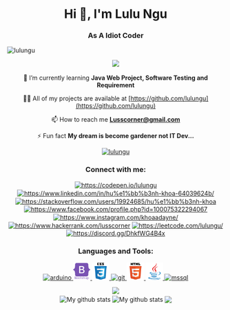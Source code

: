 <h1 align="center">Hi 👋, I'm Lulu Ngu</h1>
<h3 align="center">As A Idiot Coder</h3>

<p align="left"> <img src="https://komarev.com/ghpvc/?username=lulungu&label=Profile%20views&color=0e75b6&style=flat" alt="lulungu" /> </p>

<div id="header" align="center">
  <div id="header" align="center">
  <img src="https://media.giphy.com/media/zzDvEA7LAo51SHK8Mv/giphy.gif" width="500"/>
</div>

 🌱 I’m currently learning **Java Web Project, Software Testing and Requirement**

 👨‍💻 All of my projects are available at [https://github.com/lulungu](https://github.com/lulungu)

 📫 How to reach me **Lusscorner@gmail.com**

 ⚡ Fun fact **My dream is become gardener not IT Dev...**
  
  <p align="mid"> <a href="https://github.com/ryo-ma/github-profile-trophy"><img src="https://github-profile-trophy.vercel.app/?username=lulungu" alt="lulungu" /></a> </p>

<h3 align="mid">Connect with me:</h3>
<p align="mid">
<a href="https://codepen.io/https://codepen.io/lulungu" target="blank"><img align="center" src="https://raw.githubusercontent.com/rahuldkjain/github-profile-readme-generator/master/src/images/icons/Social/codepen.svg" alt="https://codepen.io/lulungu" height="30" width="40" /></a>
<a href="https://linkedin.com/in/https://www.linkedin.com/in/hu%e1%bb%b3nh-khoa-64039624b/" target="blank"><img align="center" src="https://raw.githubusercontent.com/rahuldkjain/github-profile-readme-generator/master/src/images/icons/Social/linked-in-alt.svg" alt="https://www.linkedin.com/in/hu%e1%bb%b3nh-khoa-64039624b/" height="30" width="40" /></a>
<a href="https://stackoverflow.com/users/https://stackoverflow.com/users/19924685/hu%e1%bb%b3nh-khoa" target="blank"><img align="center" src="https://raw.githubusercontent.com/rahuldkjain/github-profile-readme-generator/master/src/images/icons/Social/stack-overflow.svg" alt="https://stackoverflow.com/users/19924685/hu%e1%bb%b3nh-khoa" height="30" width="40" /></a>
<a href="https://fb.com/https://www.facebook.com/profile.php?id=100075322294067" target="blank"><img align="center" src="https://raw.githubusercontent.com/rahuldkjain/github-profile-readme-generator/master/src/images/icons/Social/facebook.svg" alt="https://www.facebook.com/profile.php?id=100075322294067" height="30" width="40" /></a>
<a href="https://instagram.com/https://www.instagram.com/khoaadayne/" target="blank"><img align="center" src="https://raw.githubusercontent.com/rahuldkjain/github-profile-readme-generator/master/src/images/icons/Social/instagram.svg" alt="https://www.instagram.com/khoaadayne/" height="30" width="40" /></a>
<a href="https://www.hackerrank.com/https://www.hackerrank.com/lusscorner" target="blank"><img align="center" src="https://raw.githubusercontent.com/rahuldkjain/github-profile-readme-generator/master/src/images/icons/Social/hackerrank.svg" alt="https://www.hackerrank.com/lusscorner" height="30" width="40" /></a>
<a href="https://www.leetcode.com/https://leetcode.com/lulungu/" target="blank"><img align="center" src="https://raw.githubusercontent.com/rahuldkjain/github-profile-readme-generator/master/src/images/icons/Social/leet-code.svg" alt="https://leetcode.com/lulungu/" height="30" width="40" /></a>
<a href="https://discord.gg/https://discord.gg/DhkfWG4B4x" target="blank"><img align="center" src="https://raw.githubusercontent.com/rahuldkjain/github-profile-readme-generator/master/src/images/icons/Social/discord.svg" alt="https://discord.gg/DhkfWG4B4x" height="30" width="40" /></a>
</p>

<h3 align="mid">Languages and Tools:</h3>
<p align="mid"> <a href="https://www.arduino.cc/" target="_blank" rel="noreferrer"> <img src="https://cdn.worldvectorlogo.com/logos/arduino-1.svg" alt="arduino" width="40" height="40"/> </a> <a href="https://getbootstrap.com" target="_blank" rel="noreferrer"> <img src="https://raw.githubusercontent.com/devicons/devicon/master/icons/bootstrap/bootstrap-plain-wordmark.svg" alt="bootstrap" width="40" height="40"/> </a> <a href="https://www.w3schools.com/css/" target="_blank" rel="noreferrer"> <img src="https://raw.githubusercontent.com/devicons/devicon/master/icons/css3/css3-original-wordmark.svg" alt="css3" width="40" height="40"/> </a> <a href="https://git-scm.com/" target="_blank" rel="noreferrer"> <img src="https://www.vectorlogo.zone/logos/git-scm/git-scm-icon.svg" alt="git" width="40" height="40"/> </a> <a href="https://www.w3.org/html/" target="_blank" rel="noreferrer"> <img src="https://raw.githubusercontent.com/devicons/devicon/master/icons/html5/html5-original-wordmark.svg" alt="html5" width="40" height="40"/> </a> <a href="https://www.java.com" target="_blank" rel="noreferrer"> <img src="https://raw.githubusercontent.com/devicons/devicon/master/icons/java/java-original.svg" alt="java" width="40" height="40"/> </a> <a href="https://www.microsoft.com/en-us/sql-server" target="_blank" rel="noreferrer"> <img src="https://www.svgrepo.com/show/303229/microsoft-sql-server-logo.svg" alt="mssql" width="40" height="40"/> </a> </p>

<div>
<img src="https://media.giphy.com/media/qVifQgT5H5Gn7sVHvw/giphy-downsized-large.gif" width="500"/>
</div>

<img align="center" src="https://github-readme-streak-stats.herokuapp.com?user=timcreative&theme=vue-dark&hide_border=true&date_format=M%20j%5B%2C%20Y%5D" alt="My github stats" />

<img align="center" src="https://github-readme-stats.vercel.app/api?username=timcreative&show_icons=true&include_all_commits=true&theme=cobalt&hide_border=true" alt="My github stats" /> 

<img align="center" src="https://github-readme-stats.vercel.app/api/top-langs/?username=timcreative&layout=compact&theme=cobalt&hide_border=true" />
